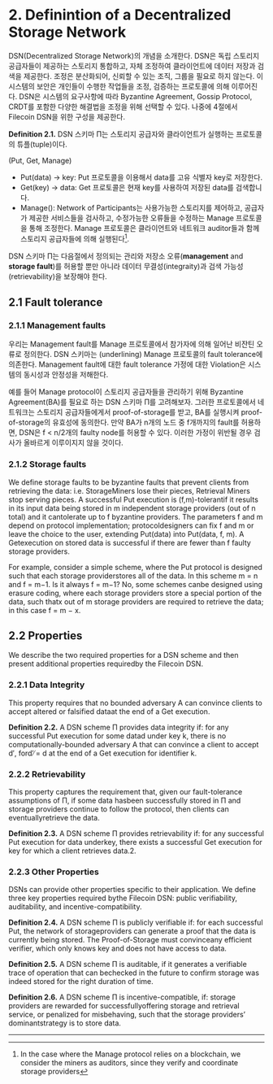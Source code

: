 # 2. Definintion of a Decentralized Storage Network

 DSN(Decentralized Storage Network)의 개념을 소개한다. DSN은 독립 스토리지 공급자들이 제공하는 스토리지 통합하고, 자체 조정하여 클라이언트에 데이터 저장과 검색을 제공한다. 조정은 분산화되어, 신뢰할 수 있는 조직, 그룹을 필요로 하지 않는다. 이 시스템의 보안은 개인들이 수행한 작업들을 조정, 검증하는 프로토콜에 의해 이루어진다. DSN은 시스템의 요구사항에 따라 Byzantine Agreement, Gossip Protocol, CRDT를 포함한 다양한 해결법을 조정을 위해 선택할 수 있다. 나중에 4절에서 Filecoin DSN을 위한 구성을 제공한다.

**Definition 2.1.** DSN 스키마 Π는 스토리지 공급자와 클라이언트가 실행하는 프로토콜의 튜플(tuple)이다.

(Put, Get, Manage)

* Put(data) → key: Put 프로토콜을 이용해서 data를 고유 식별자 key로 저장한다.
* Get(key) → data: Get 프로토콜은 현재 key를 사용하여 저장된 data를 검색합니다.
* Manage(): Network of Participants는 사용가능한 스토리지를 제어하고, 공급자가 제공한 서비스들을 검사하고, 수정가능한 오류들을 수정하는 Manage 프로토콜을 통해 조정한다. Manage 프로토콜은 클라이언트와 네트워크 auditor들과 함께 스토리지 공급자들에 의해 실행된다[^1].

 DSN 스키마 Π는 다음절에서 정의되는 관리와 저장소 오류(**management** and **storage fault**)를 허용할 뿐만 아니라  데이터 무결성(integraity)과 검색 가능성(retrievability)을 보장해야 한다.

## 2.1 Fault tolerance

### 2.1.1 Management faults

 우리는 Management fault를 Manage 프로토콜에서 참가자에 의해 일어난 비잔틴 오류로 정의한다. DSN 스키마는 (underlining) Manage 프로토콜의 fault tolerance에 의존한다. Management fault에 대한 fault tolerance 가정에 대한 Violation은 시스템의 동시성과 안정성을 저해한다. 

 예를 들어 Manage protocol이 스토리지 공급자들을 관리하기 위해 Byzantine Agreement(BA)를 필요로 하는 DSN 스키마 Π를 고려해보자. 그러한 프로토콜에서 네트워크는 스토리지 공급자들에게서 proof-of-storage를 받고, BA를 실행시켜 proof-of-storage의 유효성에 동의한다. 만약 BA가 n개의 노드 중 f개까지의 fault를 허용하면, DSN은  f < n/2개의 faulty node를 허용할 수 있다. 이러한 가정이 위반될 경우 검사가 올바르게 이루이지지 않을 것이다.

### 2.1.2 Storage faults

 We define storage faults to be byzantine faults that prevent clients from retrieving the data: i.e. StorageMiners lose their pieces, Retrieval Miners stop serving pieces. A successful Put execution is (f,m)-tolerantif it results in its input data being stored in m independent storage providers (out of n total) and it cantolerate up to f byzantine providers. The parameters f and m depend on protocol implementation; protocoldesigners can fix f and m or leave the choice to the user, extending Put(data) into Put(data, f, m). A Getexecution on stored data is successful if there are fewer than f faulty storage providers.

 For example, consider a simple scheme, where the Put protocol is designed such that each storage providerstores all of the data. In this scheme m = n and f = m−1. Is it always f = m−1? No, some schemes canbe designed using erasure coding, where each storage providers store a special portion of the data, such thatx out of m storage providers are required to retrieve the data; in this case f = m − x.

## 2.2 Properties

We describe the two required properties for a DSN scheme and then present additional properties requiredby the Filecoin DSN.

### 2.2.1 Data Integrity

This property requires that no bounded adversary A can convince clients to accept altered or falsified dataat the end of a Get execution.

**Definition 2.2.** A DSN scheme Π provides data integrity if: for any successful Put execution for some datad under key k, there is no computationally-bounded adversary A that can convince a client to accept d′, ford′ ̸= d at the end of a Get execution for identifier k.

### 2.2.2 Retrievability

This property captures the requirement that, given our fault-tolerance assumptions of Π, if some data hasbeen successfully stored in Π and storage providers continue to follow the protocol, then clients can eventuallyretrieve the data.

**Definition 2.3.** A DSN scheme Π provides retrievability if: for any successful Put execution for data underkey, there exists a successful Get execution for key for which a client retrieves data.2.

### 2.2.3 Other Properties

DSNs can provide other properties specific to their application. We define three key properties required bythe Filecoin DSN: public verifiability, auditability, and incentive-compatibility.

**Definition 2.4.** A DSN scheme Π is publicly verifiable if: for each successful Put, the network of storageproviders can generate a proof that the data is currently being stored. The Proof-of-Storage must convinceany efficient verifier, which only knows key and does not have access to data.

**Definition 2.5.** A DSN scheme Π is auditable, if it generates a verifiable trace of operation that can bechecked in the future to confirm storage was indeed stored for the right duration of time.

**Definition 2.6.** A DSN scheme Π is incentive-compatible, if: storage providers are rewarded for successfullyoffering storage and retrieval service, or penalized for misbehaving, such that the storage providers’ dominantstrategy is to store data.

---

[^1]: In the case where the Manage protocol relies on a blockchain, we consider the miners as auditors, since they verify and coordinate storage providers
